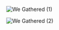 ![We Gathered (1)](https://user-images.githubusercontent.com/39828164/220002099-00c23df7-e86c-441c-9409-093de24a9275.png)

![We Gathered (2)](https://user-images.githubusercontent.com/39828164/220002325-b6faedf6-3ee1-444f-a33c-5a4f81e49522.png)

